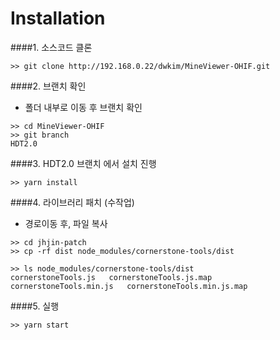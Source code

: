 # Installation
####1. 소스코드 클론 
```
>> git clone http://192.168.0.22/dwkim/MineViewer-OHIF.git
```  
####2. 브랜치 확인
- 폴더 내부로 이동 후 브랜치 확인


```
>> cd MineViewer-OHIF
>> git branch
HDT2.0
```
####3. HDT2.0 브랜치 에서 설치 진행
```
>> yarn install
```
####4. 라이브러리 패치 (수작업)
- 경로이동 후, 파일 복사


```$xslt
>> cd jhjin-patch
>> cp -rf dist node_modules/cornerstone-tools/dist
```
```
>> ls node_modules/cornerstone-tools/dist
cornerstoneTools.js   cornerstoneTools.js.map   cornerstoneTools.min.js   cornerstoneTools.min.js.map
```
####5. 실행
```$xslt
>> yarn start
```